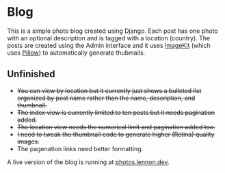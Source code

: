# Blog

This is a simple photo blog created using Django. Each post has one photo with an optional description and is tagged with a location (country). The posts are created using the Admin interface and it uses [ImageKit](https://pypi.org/project/django-imagekit) (which uses [Pillow](http://pypi.python.org/pypi/Pillow)) to automatically generate thubmails.

## Unfinished

* ~~You can view by location but it currently just shows a bulleted list organized by post name rather than the name, description, and thumbnail.~~
* ~~The index view is currently limited to ten posts but it needs pagination added.~~
* ~~The location view needs the numerical limit and pagination added too.~~
* ~~I need to tweak the thumbnail code to generate higher (Retina) quality images.~~
* The pagenation links need better formatting.

A live version of the blog is running at [photos.lennon.dev](https://photos.lennon.dev).
